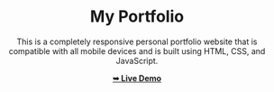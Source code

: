 <div align="center">

# My Portfolio

This is a completely responsive personal portfolio website that is compatible with all mobile devices and is built using HTML, CSS, and JavaScript.

 <a href="https://williamfazle.github.io/"><strong>➥ Live Demo</strong></a> 
 
 </div>